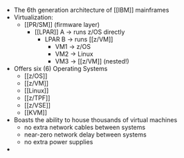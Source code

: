 - The 6th generation architecture of [[IBM]] mainframes
- Virtualization:
	- [[PR/SM]] (firmware layer)
		- [[LPAR]] A → runs z/OS directly
			- LPAR B → runs [[z/VM]]
				- VM1 → z/OS
				- VM2 → Linux
				- VM3 → [[z/VM]] (nested!)
- Offers six (6) Operating Systems
	- [[z/OS]]
	- [[z/VM]]
	- [[Linux]]
	- [[z/TPF]]
	- [[z/VSE]]
	- [[KVM]]
- Boasts the ability to house thousands of virtual machines
	- no extra network cables between systems
	- near-zero network delay between systems
	- no extra power supplies
-